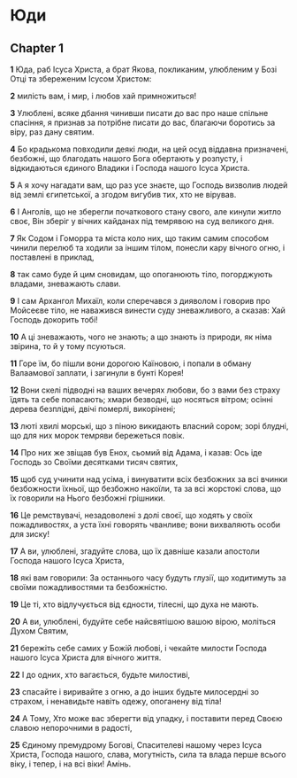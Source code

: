 # Юди

## Chapter 1

**1** Юда, раб Ісуса Христа, а брат Якова, покликаним, улюбленим у Бозі Отці та збереженим Ісусом Христом:

**2** милість вам, і мир, і любов хай примножиться!

**3** Улюблені, всяке дбання чинивши писати до вас про наше спільне спасіння, я признав за потрібне писати до вас, благаючи боротись за віру, раз дану святим.

**4** Бо крадькома повходили деякі люди, на цей осуд віддавна призначені, безбожні, що благодать нашого Бога обертають у розпусту, і відкидаються єдиного Владики і Господа нашого Ісуса Христа.

**5** А я хочу нагадати вам, що раз усе знаєте, що Господь визволив людей від землі єгипетської, а згодом вигубив тих, хто не вірував.

**6** І Анголів, що не зберегли початкового стану свого, але кинули житло своє, Він зберіг у вічних кайданах під темрявою на суд великого дня.

**7** Як Содом і Гоморра та міста коло них, що таким самим способом чинили перелюб та ходили за іншим тілом, понесли кару вічного огню, і поставлені в приклад,

**8** так само буде й цим сновидам, що опоганюють тіло, погорджують владами, зневажають слави.

**9** І сам Архангол Михаїл, коли сперечався з дияволом і говорив про Мойсеєве тіло, не наважився винести суду зневажливого, а сказав: Хай Господь докорить тобі!

**10** А ці зневажають, чого не знають; а що знають із природи, як німа звірина, то й у тому псуються.

**11** Горе їм, бо пішли вони дорогою Каїновою, і попали в обману Валаамової заплати, і загинули в бунті Корея!

**12** Вони скелі підводні на ваших вечерях любови, бо з вами без страху їдять та себе попасають; хмари безводні, що носяться вітром; осінні дерева безплідні, двічі померлі, викорінені;

**13** люті хвилі морські, що з піною викидають власний сором; зорі блудні, що для них морок темряви бережеться повік.

**14** Про них же звіщав був Енох, сьомий від Адама, і казав: Ось іде Господь зо Своїми десятками тисяч святих,

**15** щоб суд учинити над усіма, і винуватити всіх безбожних за всі вчинки безбожности їхньої, що безбожно накоїли, та за всі жорстокі слова, що їх говорили на Нього безбожні грішники.

**16** Це ремствувачі, незадоволені з долі своєї, що ходять у своїх пожадливостях, а уста їхні говорять чванливе; вони вихваляють особи для зиску!

**17** А ви, улюблені, згадуйте слова, що їх давніше казали апостоли Господа нашого Ісуса Христа,

**18** які вам говорили: За останнього часу будуть глузії, що ходитимуть за своїми пожадливостями та безбожністю.

**19** Це ті, хто відлучується від єдности, тілесні, що духа не мають.

**20** А ви, улюблені, будуйте себе найсвятішою вашою вірою, моліться Духом Святим,

**21** бережіть себе самих у Божій любові, і чекайте милости Господа нашого Ісуса Христа для вічного життя.

**22** І до одних, хто вагається, будьте милостиві,

**23** спасайте і виривайте з огню, а до інших будьте милосердні зо страхом, і ненавидьте навіть одежу, опоганену від тіла!

**24** А Тому, Хто може вас зберегти від упадку, і поставити перед Своєю славою непорочними в радості,

**25** Єдиному премудрому Богові, Спасителеві нашому через Ісуса Христа, Господа нашого, слава, могутність, сила та влада перше всього віку, і тепер, і на всі віки! Амінь.

